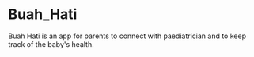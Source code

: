 # Buah_Hati
Buah Hati is an app for parents to connect with paediatrician and to keep track of the baby's health. 
